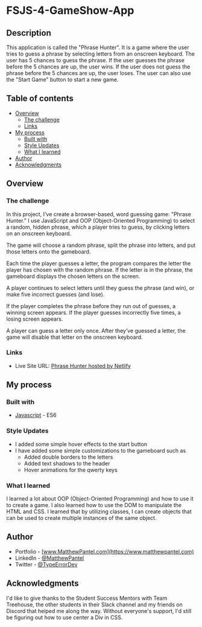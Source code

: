 # FSJS-4-GameShow-App

## Description

This application is called the "Phrase Hunter". It is a game where the user tries to guess a phrase by selecting letters from an onscreen keyboard. The user has 5 chances to guess the phrase. If the user guesses the phrase before the 5 chances are up, the user wins. If the user does not guess the phrase before the 5 chances are up, the user loses. The user can also use the "Start Game" button to start a new game.

## Table of contents

- [Overview](#overview)
  - [The challenge](#the-challenge)
  - [Links](#links)
- [My process](#my-process)
  - [Built with](#built-with)
  - [Style Updates](#style-updates)
  - [What I learned](#what-i-learned)
- [Author](#author)
- [Acknowledgments](#acknowledgments)

## Overview

### The challenge

In this project, I've create a browser-based, word guessing game: "Phrase Hunter." I use JavaScript and OOP (Object-Oriented Programming) to select a random, hidden phrase, which a player tries to guess, by clicking letters on an onscreen keyboard.

The game will choose a random phrase, split the phrase into letters, and put those letters onto the gameboard.

Each time the player guesses a letter, the program compares the letter the player has chosen with the random phrase. If the letter is in the phrase, the gameboard displays the chosen letters on the screen.

A player continues to select letters until they guess the phrase (and win), or make five incorrect guesses (and lose).

If the player completes the phrase before they run out of guesses, a winning screen appears. If the player guesses incorrectly five times, a losing screen appears.

A player can guess a letter only once. After they’ve guessed a letter, the game will disable that letter on the onscreen keyboard.

### Links

- Live Site URL: [Phrase Hunter hosted by Netlify](https://typeerrordev-phrasehunter.netlify.app/)

## My process

### Built with

- [Javascript](https://262.ecma-international.org/13.0/#sec-intro) - ES6

### Style Updates

- I added some simple hover effects to the start button
- I have added some simple customizations to the gameboard such as
  - Added double borders to the letters
  - Added text shadows to the header
  - Hover animations for the qwerty keys

### What I learned

I learned a lot about OOP (Object-Oriented Programming) and how to use it to create a game. I also learned how to use the DOM to manipulate the HTML and CSS. I learned that by utilizing classes, I can create objects that can be used to create multiple instances of the same object.

## Author

- Portfolio - [www.MatthewPantel.com](https://www.matthewpantel.com)
- LinkedIn - [@MatthewPantel](https://www.linkedin.com/in/MatthewPantel)
- Twitter - [@TypeErrorDev](https://www.twitter.com/TypeErrorDev)

## Acknowledgments

I'd like to give thanks to the Student Success Mentors with Team Treehouse, the other students in their Slack channel and my friends on Discord that helped me along the way. Without everyone's support, I'd still be figuring out how to use center a Div in CSS.

